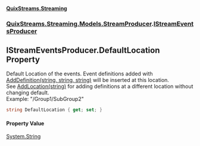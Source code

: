 #### [QuixStreams.Streaming](index.md 'index')
### [QuixStreams.Streaming.Models.StreamProducer](QuixStreams.Streaming.Models.StreamProducer.md 'QuixStreams.Streaming.Models.StreamProducer').[IStreamEventsProducer](IStreamEventsProducer.md 'QuixStreams.Streaming.Models.StreamProducer.IStreamEventsProducer')

## IStreamEventsProducer.DefaultLocation Property

Default Location of the events. Event definitions added with [AddDefinition(string, string, string)](IStreamEventsProducer.AddDefinition(string,string,string).md 'QuixStreams.Streaming.Models.StreamProducer.IStreamEventsProducer.AddDefinition(string, string, string)') will be inserted at this location.  
See [AddLocation(string)](IStreamEventsProducer.AddLocation(string).md 'QuixStreams.Streaming.Models.StreamProducer.IStreamEventsProducer.AddLocation(string)') for adding definitions at a different location without changing default.  
Example: "/Group1/SubGroup2"

```csharp
string DefaultLocation { get; set; }
```

#### Property Value
[System.String](https://docs.microsoft.com/en-us/dotnet/api/System.String 'System.String')